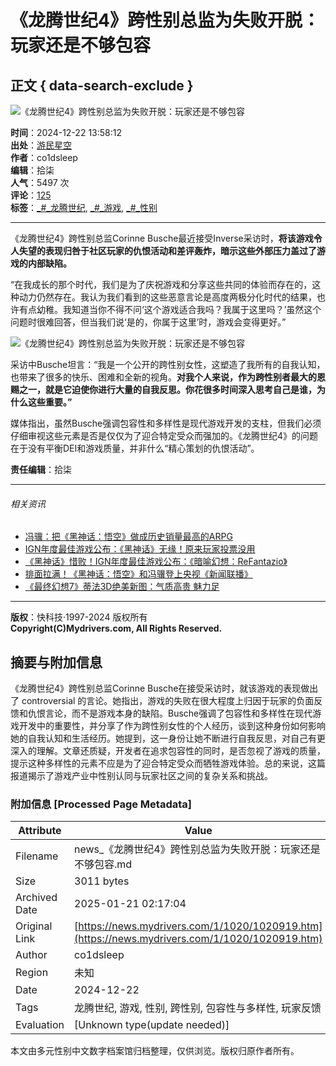 # 《龙腾世纪4》跨性别总监为失败开脱：玩家还是不够包容

## 正文 { data-search-exclude }


![《龙腾世纪4》跨性别总监为失败开脱：玩家还是不够包容](//img1.mydrivers.com/img/20241222/f247e188-701a-4671-bec7-82917443a1b4.png)

**时间**：2024-12-22 13:58:12  
**出处**：[游民星空](https://www.gamersky.com/news/202412/1862444.shtml?toutiao)  
**作者**：co1dsleep  
**编辑**：拾柒  
**人气**：5497 次  
**评论**：[125](//comment8.mydrivers.com/review/1020919-1.htm)  
**标签**：[_#_龙腾世纪](//news.mydrivers.com/tag/longtengshiji.htm), [_#_游戏](//news.mydrivers.com/tag/youxi.htm), [_#_性别](//news.mydrivers.com/tag/xingbie.htm)

---

《龙腾世纪4》跨性别总监Corinne Busche最近接受Inverse采访时，**将该游戏令人失望的表现归咎于社区玩家的仇恨活动和差评轰炸，暗示这些外部压力盖过了游戏的内部缺陷。**

“在我成长的那个时代，我们是为了庆祝游戏和分享这些共同的体验而存在的，这种动力仍然存在。我认为我们看到的这些恶意言论是高度两极分化时代的结果，也许有点幼稚。我知道当你不得不问‘这个游戏适合我吗？我属于这里吗？’虽然这个问题时很难回答，但当我们说‘是的，你属于这里’时，游戏会变得更好。”

![《龙腾世纪4》跨性别总监为失败开脱：玩家还是不够包容](//img1.mydrivers.com/img/20241222/f7614fcc-8916-4641-afab-6944468381e9.png)

采访中Busche坦言：“我是一个公开的跨性别女性，这塑造了我所有的自我认知，也带来了很多的快乐、困难和全新的视角。**对我个人来说，作为跨性别者最大的恩赐之一，就是它迫使你进行大量的自我反思。你花很多时间深入思考自己是谁，为什么这些重要。”**

媒体指出，虽然Busche强调包容性和多样性是现代游戏开发的支柱，但我们必须仔细审视这些元素是否是仅仅为了迎合特定受众而强加的。《龙腾世纪4》的问题在于没有平衡DEI和游戏质量，并非什么“精心策划的仇恨活动”。

**责任编辑**：拾柒

---

###### 相关资讯
- [冯骥：把《黑神话：悟空》做成历史销量最高的ARPG](https://news.mydrivers.com/1/1020/1020856.htm)
- [IGN年度最佳游戏公布：《黑神话》无缘！原来玩家投票没用](https://news.mydrivers.com/1/1020/1020824.htm)
- [《黑神话》惜败！IGN年度最佳游戏公布：《暗喻幻想：ReFantazio》](https://news.mydrivers.com/1/1020/1020780.htm)
- [排面拉满！《黑神话：悟空》和冯骥登上央视《新闻联播》](https://news.mydrivers.com/1/1020/1020764.htm)
- [《最终幻想7》蒂法3D绝美新图：气质高贵 魅力足](https://news.mydrivers.com/1/1020/1020747.htm)

---

**版权**：快科技·1997-2024 版权所有  
**Copyright(C)Mydrivers.com, All Rights Reserved.**
<!-- tcd_original_link https://news.mydrivers.com/1/1020/1020919.htm -->


## 摘要与附加信息

<!-- tcd_abstract -->
《龙腾世纪4》跨性别总监Corinne Busche在接受采访时，就该游戏的表现做出了 controversial 的言论。她指出，游戏的失败在很大程度上归因于玩家的负面反馈和仇恨言论，而不是游戏本身的缺陷。Busche强调了包容性和多样性在现代游戏开发中的重要性，并分享了作为跨性别女性的个人经历，谈到这种身份如何影响她的自我认知和生活经历。她提到，这一身份让她不断进行自我反思，对自己有更深入的理解。文章还质疑，开发者在追求包容性的同时，是否忽视了游戏的质量，提示这种多样性的元素不应是为了迎合特定受众而牺牲游戏体验。总的来说，这篇报道揭示了游戏产业中性别认同与玩家社区之间的复杂关系和挑战。
<!-- tcd_abstract_end -->

### 附加信息 [Processed Page Metadata]

| Attribute       | Value                                  |
|-----------------|----------------------------------------|
| Filename        | news_《龙腾世纪4》跨性别总监为失败开脱：玩家还是不够包容.md                             |
| Size            | 3011 bytes                           |
| Archived Date   | 2025-01-21 02:17:04                             |
| Original Link   | [https://news.mydrivers.com/1/1020/1020919.htm](https://news.mydrivers.com/1/1020/1020919.htm)                       |
| Author          | co1dsleep                               |
| Region          | 未知                               |
| Date            | 2024-12-22                                 |
| Tags            | 龙腾世纪, 游戏, 性别, 跨性别, 包容性与多样性, 玩家反馈                                 |
| Evaluation            | [Unknown type(update needed)]                                 |
<!-- tcd_table_end -->

本文由多元性别中文数字档案馆归档整理，仅供浏览。版权归原作者所有。
